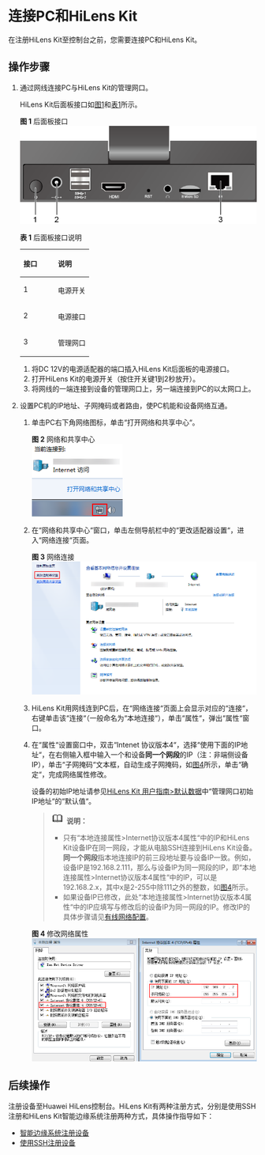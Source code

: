 # 连接PC和HiLens Kit<a name="hilens_02_0049"></a>

在注册HiLens Kit至控制台之前，您需要连接PC和HiLens Kit。

## 操作步骤<a name="section578116398810"></a>

1.  通过网线连接PC与HiLens Kit的管理网口。

    HiLens Kit后面板接口如[图1](#fig062502229)和[表1](#table98731719132214)所示。

    **图 1**  后面板接口<a name="fig062502229"></a>  
    ![](figures/后面板接口.png "后面板接口")

    **表 1**  后面板接口说明

    <a name="table98731719132214"></a>
    <table><thead align="left"><tr id="row28731419142217"><th class="cellrowborder" valign="top" width="50%" id="mcps1.2.3.1.1"><p id="p4873101952211"><a name="p4873101952211"></a><a name="p4873101952211"></a>接口</p>
    </th>
    <th class="cellrowborder" valign="top" width="50%" id="mcps1.2.3.1.2"><p id="p1787319196224"><a name="p1787319196224"></a><a name="p1787319196224"></a>说明</p>
    </th>
    </tr>
    </thead>
    <tbody><tr id="row1287312194225"><td class="cellrowborder" valign="top" width="50%" headers="mcps1.2.3.1.1 "><p id="p487317192224"><a name="p487317192224"></a><a name="p487317192224"></a>1</p>
    </td>
    <td class="cellrowborder" valign="top" width="50%" headers="mcps1.2.3.1.2 "><p id="p1087351911221"><a name="p1087351911221"></a><a name="p1087351911221"></a>电源开关</p>
    </td>
    </tr>
    <tr id="row1687391962213"><td class="cellrowborder" valign="top" width="50%" headers="mcps1.2.3.1.1 "><p id="p10874719112220"><a name="p10874719112220"></a><a name="p10874719112220"></a>2</p>
    </td>
    <td class="cellrowborder" valign="top" width="50%" headers="mcps1.2.3.1.2 "><p id="p138742019162217"><a name="p138742019162217"></a><a name="p138742019162217"></a>电源接口</p>
    </td>
    </tr>
    <tr id="row1687417194228"><td class="cellrowborder" valign="top" width="50%" headers="mcps1.2.3.1.1 "><p id="p14874161916223"><a name="p14874161916223"></a><a name="p14874161916223"></a>3</p>
    </td>
    <td class="cellrowborder" valign="top" width="50%" headers="mcps1.2.3.1.2 "><p id="p58741119162219"><a name="p58741119162219"></a><a name="p58741119162219"></a>管理网口</p>
    </td>
    </tr>
    </tbody>
    </table>

    1.  将DC 12V的电源适配器的端口插入HiLens Kit后面板的电源接口。
    2.  打开HiLens Kit的电源开关（按住开关键1到2秒放开）。
    3.  将网线的一端连接到设备的管理网口上，另一端连接到PC的以太网口上。

2.  设置PC机的IP地址、子网掩码或者路由，使PC机能和设备网络互通。
    1.  单击PC右下角网络图标，单击“打开网络和共享中心“。

        **图 2**  网络和共享中心<a name="fig1418123810150"></a>  
        ![](figures/网络和共享中心.png "网络和共享中心")

    2.  在“网络和共享中心“窗口，单击左侧导航栏中的“更改适配器设置“，进入“网络连接“页面。

        **图 3**  网络连接<a name="fig1181938131520"></a>  
        ![](figures/网络连接.png "网络连接")

    3.  HiLens Kit用网线连到PC后，在“网络连接“页面上会显示对应的“连接“，右键单击该“连接“（一般命名为“本地连接“），单击“属性“，弹出“属性“窗口。
    4.  在“属性“设置窗口中，双击“Intenet 协议版本4“，选择“使用下面的IP地址“，在右侧输入框中输入一个和设备**同一个网段**的IP（注：非端侧设备IP），单击“子网掩码“文本框，自动生成子网掩码，如[图4](#fig205806320264)所示，单击“确定“，完成网络属性修改。

        设备的初始IP地址请参见[HiLens Kit 用户指南\>默认数据](https://support.huawei.com/enterprise/zh/doc/EDOC1100112066/2347bab9)中“管理网口初始IP地址“的“默认值“。

        >![](public_sys-resources/icon-note.gif) **说明：**   
        >-   只有“本地连接属性\>Internet协议版本4属性“中的IP和HiLens Kit设备IP在同一网段，才能从电脑SSH连接到HiLens Kit设备。**同一个网段**指本地连接IP的前三段地址要与设备IP一致。例如，设备IP是192.168.2.111，那么与设备IP为同一网段的IP，即“本地连接属性\>Internet协议版本4属性“中的IP，可以是192.168.2.x，其中x是2-255中除111之外的整数，如[图4](#fig205806320264)所示。  
        >-   如果设备IP已修改，此处“本地连接属性\>Internet协议版本4属性“中的IP应填写与修改后的设备IP为同一网段的IP。修改IP的具体步骤请见[有线网络配置](有线网络配置.md)。  

        **图 4**  修改网络属性<a name="fig205806320264"></a>  
        ![](figures/修改网络属性.png "修改网络属性")



## 后续操作<a name="section1530164116444"></a>

注册设备至Huawei HiLens控制台。HiLens Kit有两种注册方式，分别是使用SSH注册和HiLens Kit智能边缘系统注册两种方式，具体操作指导如下：

-   [智能边缘系统注册设备](智能边缘系统注册设备.md)
-   [使用SSH注册设备](使用SSH注册设备.md)

